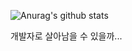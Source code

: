 ![Anurag's github stats](https://github-readme-stats.vercel.app/api?username=parker1609&show_icons=true&theme=radical)

개발자로 살아남을 수 있을까...
